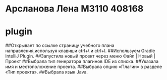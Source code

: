 # Арсланова Лена М3110 408168
# plugin
##Открывает по ссылке страницу учебного плана направления,используя клавиши ctrl+\ и ctrl+l. 
##Используем Gradle IntelliJ Plugin.
##Запустила новый проект через меню Файл | Новый | Проект
##Выбрала тип генератора плагинов IDE из списка.
##Указала имя и местоположение проекта.
##Выбрала опцию «Плагин» в разделе «Тип проекта».
##Выбрала язык Java.


